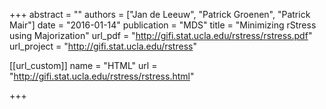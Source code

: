 +++
abstract = ""
authors = ["Jan de Leeuw", "Patrick Groenen", "Patrick Mair"]
date = "2016-01-14"
publication = "MDS"
title = "Minimizing rStress using Majorization"
url_pdf = "http://gifi.stat.ucla.edu/rstress/rstress.pdf"
url_project = "http://gifi.stat.ucla.edu/rstress"


[[url_custom]]
name = "HTML"
url = "http://gifi.stat.ucla.edu/rstress/rstress.html"

+++

